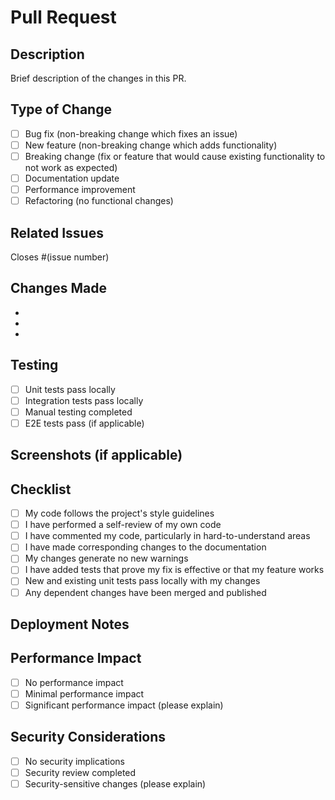 # Pull Request

## Description

Brief description of the changes in this PR.

## Type of Change

- [ ] Bug fix (non-breaking change which fixes an issue)
- [ ] New feature (non-breaking change which adds functionality)
- [ ] Breaking change (fix or feature that would cause existing functionality to not work as expected)
- [ ] Documentation update
- [ ] Performance improvement
- [ ] Refactoring (no functional changes)

## Related Issues

Closes #(issue number)

## Changes Made

-
-
-

## Testing

- [ ] Unit tests pass locally
- [ ] Integration tests pass locally
- [ ] Manual testing completed
- [ ] E2E tests pass (if applicable)

## Screenshots (if applicable)

<!-- Add screenshots for UI changes -->

## Checklist

- [ ] My code follows the project's style guidelines
- [ ] I have performed a self-review of my own code
- [ ] I have commented my code, particularly in hard-to-understand areas
- [ ] I have made corresponding changes to the documentation
- [ ] My changes generate no new warnings
- [ ] I have added tests that prove my fix is effective or that my feature works
- [ ] New and existing unit tests pass locally with my changes
- [ ] Any dependent changes have been merged and published

## Deployment Notes

<!-- Any special deployment considerations -->

## Performance Impact

- [ ] No performance impact
- [ ] Minimal performance impact
- [ ] Significant performance impact (please explain)

## Security Considerations

- [ ] No security implications
- [ ] Security review completed
- [ ] Security-sensitive changes (please explain)
